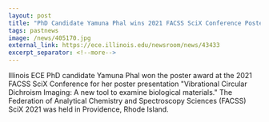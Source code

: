 ```yaml
---
layout: post
title: "PhD Candidate Yamuna Phal wins 2021 FACSS SciX Conference Poster Award"
tags: pastnews
image: /news/405170.jpg
external_link: https://ece.illinois.edu/newsroom/news/43433
excerpt_separator: <!--more-->
---
```


Illinois ECE PhD candidate Yamuna Phal won the poster award at the 2021 FACSS SciX Conference for her poster presentation "Vibrational Circular Dichroism Imaging: A new tool to examine biological materials." The Federation of Analytical Chemistry and Spectroscopy Sciences (FACSS) SciX 2021 was held in Providence, Rhode Island. 
